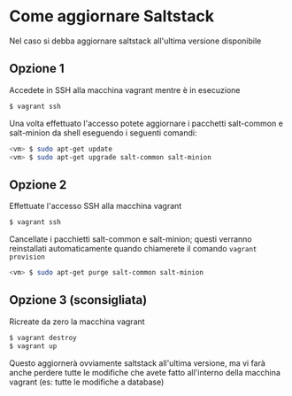 # Come aggiornare Saltstack

Nel caso si debba aggiornare saltstack all'ultima versione disponibile

## Opzione 1
Accedete in SSH alla macchina vagrant mentre è in esecuzione
```sh
$ vagrant ssh
```
Una volta effettuato l'accesso potete aggiornare i pacchetti salt-common e salt-minion da shell eseguendo i seguenti comandi:
```sh
<vm> $ sudo apt-get update
<vm> $ sudo apt-get upgrade salt-common salt-minion
```

## Opzione 2
Effettuate l'accesso SSH alla macchina vagrant
```sh
$ vagrant ssh
```
Cancellate i pacchietti salt-common e salt-minion; questi verranno reinstallati automaticamente quando chiamerete il comando `vagrant provision`
```sh
<vm> $ sudo apt-get purge salt-common salt-minion
```

## Opzione 3 (sconsigliata)
Ricreate da zero la macchina vagrant
```sh
$ vagrant destroy
$ vagrant up
```

Questo aggiornerà ovviamente saltstack all'ultima versione, ma vi farà anche perdere tutte le modifiche che avete fatto all'interno della macchina vagrant (es: tutte le modifiche a database)

